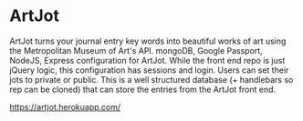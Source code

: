 # ArtJot
ArtJot turns your journal entry key words into beautiful works of art using the Metropolitan Museum of Art's API. mongoDB, Google Passport, NodeJS, Express configuration for ArtJot.  While the front end repo is just jQuery logic, this configuration has sessions and login. Users can set their jots to private or public. This is a well structured database (+ handlebars so rep can be cloned) that can store the entries from the ArtJot front end.

https://artjot.herokuapp.com/
